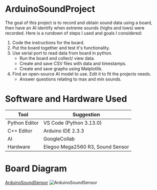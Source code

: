 # ArduinoSoundProject
The goal of this project is to record and obtain sound data using a board, then have an AI identify when extreme sounds (highs and lows) were recorded. 
Here is a rundown of steps I used and goals I considered:
1. Code the instructions for the board.
2. Put the board together and test it's functionality.
3. Use serial port to read data from board in python.
     - Run the board and collect/ view data.
     - Create and save CSV files with data and timestamps. 
     - Create and save graphs using Matplotlib.
4. Find an open-source AI model to use. Edit it to fit the projects needs.
     - Answer questions relating to max and min sounds.

# Software and Hardware Used
|Tool|Suggestion|
|-----|----------|
|Python Editor| VS Code (Python 3.13.0)|
|C++ Editor| Arduino IDE 2.3.3|
|AI | GoogleCollab |
|Hardware|Elegoo Mega2560 R3, Sound Sensor|


# Board Diagram

[ArduinoSoundSensor](https://github.com/user-attachments/assets/e8b21ab5-88b1-4c74-9703-ec576d1e6b37)
![ArduinoSoundSensor](https://github.com/user-attachments/assets/e8b21ab5-88b1-4c74-9703-ec576d1e6b37)
<img src = "https://github.com/user-attachments/assets/e8b21ab5-88b1-4c74-9703-ec576d1e6b37" width ="15" length = "15">

